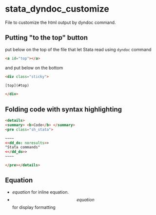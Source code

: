 # stata_dyndoc_customize
File to customize the html output by dyndoc command.


## Putting "to the top" button

put below on the top of the file that let Stata read using `dyndoc` command

```html
<a id="top"></a>
```

and put below on the bottom

```html
<div class="sticky">

[top](#top)

</div>
```

## Folding code with syntax highlighting

```html
<details>
<summary> <b>Code</b> </summary>
<pre class="sh_stata">

~~~~
<<dd_do: noresults>>
"Stata commands"
<</dd_do>>
~~~~

</pre></details>
```


## Equation
- $equation$ for inline equation.
- $$equation$$ for display formatting
